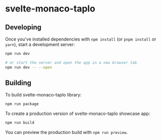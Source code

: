 # svelte-monaco-taplo

## Developing

Once you've installed dependencies with `npm install` (or `pnpm install` or `yarn`), start a development server:

```bash
npm run dev

# or start the server and open the app in a new browser tab
npm run dev -- --open
```

## Building

To build svelte-monaco-taplo library:

```bash
npm run package
```

To create a production version of svelte-monaco-taplo showcase app:

```bash
npm run build
```

You can preview the production build with `npm run preview`.
